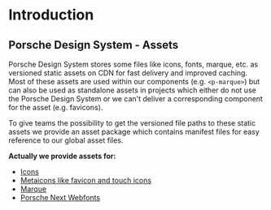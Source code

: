 # Introduction

## Porsche Design System - Assets

Porsche Design System stores some files like icons, fonts, marque, etc. as versioned static assets on CDN for fast delivery and improved caching. 
Most of these assets are used within our components (e.g. `<p-marque>`) but can also be used as standalone assets in projects which either do not use the Porsche Design System or we can't deliver a corresponding component for the asset (e.g. favicons).

To give teams the possibility to get the versioned file paths to these static assets we provide an asset package which contains manifest files for easy reference to our global asset files.

**Actually we provide assets for:**
- [Icons](#/assets/icons)
- [Metaicons like favicon and touch icons](#/assets/metaicons)
- [Marque](#/assets/marque)
- [Porsche Next Webfonts](#/assets/fonts)

